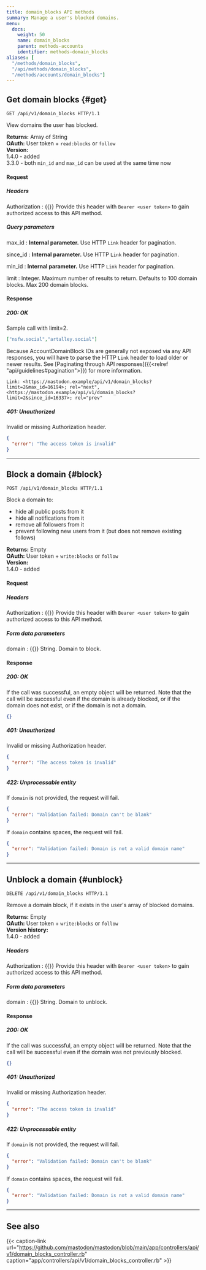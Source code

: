 ```yaml
---
title: domain_blocks API methods
summary: Manage a user's blocked domains.
menu:
  docs:
    weight: 50
    name: domain_blocks
    parent: methods-accounts
    identifier: methods-domain_blocks
aliases: [
  "/methods/domain_blocks",
  "/api/methods/domain_blocks",
  "/methods/accounts/domain_blocks"]
---
```


<style>
#TableOfContents ul ul ul {display: none}
</style>

## Get domain blocks {#get}

```http
GET /api/v1/domain_blocks HTTP/1.1
```

View domains the user has blocked.

**Returns:** Array of String\
**OAuth:** User token + `read:blocks` or `follow`\
**Version:**\
1.4.0 - added\
3.3.0 - both `min_id` and `max_id` can be used at the same time now

#### Request
##### Headers

Authorization
: {{<required>}} Provide this header with `Bearer <user token>` to gain authorized access to this API method.

##### Query parameters

max_id 
: **Internal parameter.** Use HTTP `Link` header for pagination.

since_id
: **Internal parameter.** Use HTTP `Link` header for pagination.

min_id
: **Internal parameter.** Use HTTP `Link` header for pagination.

limit
: Integer. Maximum number of results to return. Defaults to 100 domain blocks. Max 200 domain blocks.

#### Response
##### 200: OK

Sample call with limit=2.

```json
["nsfw.social","artalley.social"]
```

Because AccountDomainBlock IDs are generally not exposed via any API responses, you will have to parse the HTTP `Link` header to load older or newer results. See [Paginating through API responses]({{<relref "api/guidelines#pagination">}}) for more information.

```http
Link: <https://mastodon.example/api/v1/domain_blocks?limit=2&max_id=16194>; rel="next", <https://mastodon.example/api/v1/domain_blocks?limit=2&since_id=16337>; rel="prev"
```

##### 401: Unauthorized

Invalid or missing Authorization header.

```json
{
  "error": "The access token is invalid"
}
```

---

## Block a domain {#block}

```http
POST /api/v1/domain_blocks HTTP/1.1
```

Block a domain to:
- hide all public posts from it
- hide all notifications from it
- remove all followers from it
- prevent following new users from it (but does not remove existing follows)

**Returns:** Empty\
**OAuth:** User token + `write:blocks` or `follow`\
**Version:**\
1.4.0 - added

#### Request

##### Headers

Authorization
: {{<required>}} Provide this header with `Bearer <user token>` to gain authorized access to this API method.

##### Form data parameters

domain
: {{<required>}} String. Domain to block.

#### Response
##### 200: OK

If the call was successful, an empty object will be returned. Note that the call will be successful even if the domain is already blocked, or if the domain does not exist, or if the domain is not a domain.

```json
{}
```

##### 401: Unauthorized

Invalid or missing Authorization header.

```json
{
  "error": "The access token is invalid"
}
```

##### 422: Unprocessable entity

If `domain` is not provided, the request will fail.

```json
{
  "error": "Validation failed: Domain can't be blank"
}
```

If `domain` contains spaces, the request will fail.

```json
{
  "error": "Validation failed: Domain is not a valid domain name"
}
```

---

## Unblock a domain {#unblock}

```http
DELETE /api/v1/domain_blocks HTTP/1.1
```

Remove a domain block, if it exists in the user's array of blocked domains.

**Returns:** Empty\
**OAuth:** User token + `write:blocks` or `follow`\
**Version history:**\
1.4.0 - added

##### Headers

Authorization
: {{<required>}} Provide this header with `Bearer <user token>` to gain authorized access to this API method.

##### Form data parameters

domain
: {{<required>}} String. Domain to unblock.

#### Response
##### 200: OK

If the call was successful, an empty object will be returned. Note that the call will be successful even if the domain was not previously blocked.

```json
{}
```

##### 401: Unauthorized

Invalid or missing Authorization header.

```json
{
  "error": "The access token is invalid"
}
```

##### 422: Unprocessable entity

If `domain` is not provided, the request will fail.

```json
{
  "error": "Validation failed: Domain can't be blank"
}
```

If `domain` contains spaces, the request will fail.

```json
{
  "error": "Validation failed: Domain is not a valid domain name"
}
```

---

## See also

{{< caption-link url="https://github.com/mastodon/mastodon/blob/main/app/controllers/api/v1/domain_blocks_controller.rb" caption="app/controllers/api/v1/domain_blocks_controller.rb" >}}